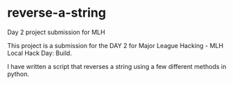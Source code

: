 # reverse-a-string
Day 2 project submission for MLH

This project is a submission for the DAY 2 for Major League Hacking - MLH Local Hack Day: Build.

I have written a script that reverses a string using a few different methods in python.
